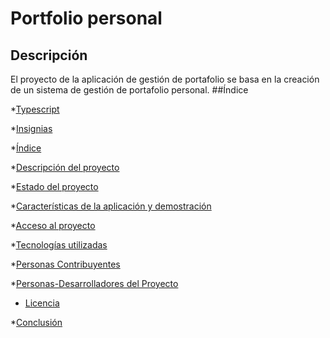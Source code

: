 # Portfolio personal

## Descripción

El proyecto de la aplicación de gestión de portafolio se basa en la creación de un sistema de gestión de portafolio personal.
##Índice

\*[Typescript](#typescript)

\*[Insignias](#insignias)

\*[Índice](#índice)

\*[Descripción del proyecto](#descripción-del-proyecto)

\*[Estado del proyecto](#Estado-del-proyecto)

\*[Características de la aplicación y demostración](#Características-de-la-aplicación-y-demostración)

\*[Acceso al proyecto](#acceso-proyecto)

\*[Tecnologías utilizadas](#tecnologías-utilizadas)

\*[Personas Contribuyentes](#personas-contribuyentes)

\*[Personas-Desarrolladores del Proyecto](#personas-desarrolladores)

- [Licencia](#licencia)

\*[Conclusión](#conclusión)
